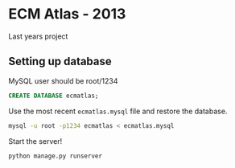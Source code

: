 # ECM Atlas - 2013

Last years project


## Setting up database

MySQL user should be root/1234

```sql
CREATE DATABASE ecmatlas;
```

Use the most recent `ecmatlas.mysql` file and restore the database.
```bash
mysql -u root -p1234 ecmatlas < ecmatlas.mysql
```

Start the server!
```bash
python manage.py runserver
```